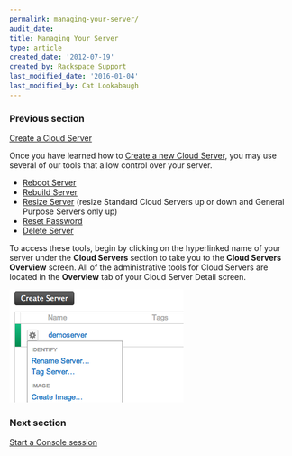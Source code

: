 ```yaml
---
permalink: managing-your-server/
audit_date:
title: Managing Your Server
type: article
created_date: '2012-07-19'
created_by: Rackspace Support
last_modified_date: '2016-01-04'
last_modified_by: Cat Lookabaugh
---
```


### Previous section

[Create a Cloud Server](/support/how-to/create-a-cloud-server)

Once you have learned how to [Create a new Cloud Server](/support/how-to/create-a-cloud-server),
you may use several of our tools that allow control over your server.

-   [Reboot Server](/support/how-to/reboot-your-server)
-   [Rebuild Server](/support/how-to/rebuild-a-cloud-server)
-   [Resize Server](/support/how-to/managing-your-server-resizing-standard-and-general-purpose-servers)
    (resize Standard Cloud Servers up or down and General Purpose Servers only up)
-   [Reset Password](/support/how-to/reset-your-server-password)
-   [Delete Server](/support/how-to/deleting-your-server)

To access these tools, begin by clicking on the hyperlinked name of your
server under the **Cloud Servers** section to take you to the **Cloud
Servers Overview** screen.  All of the administrative tools for Cloud
Servers are located in the **Overview** tab of your Cloud Server Detail
screen.

<img src="22_CloudServersnew.png" alt="" />


### Next section

[Start a Console session](/support/how-to/start-a-console-session)
